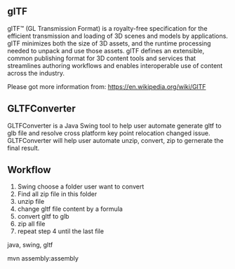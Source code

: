## glTF
glTF™ (GL Transmission Format) is a royalty-free specification for the efficient transmission and loading of 3D scenes and models by applications. glTF minimizes both the size of 3D assets, and the runtime processing needed to unpack and use those assets. glTF defines an extensible, common publishing format for 3D content tools and services that streamlines authoring workflows and enables interoperable use of content across the industry.

Please got more information from: https://en.wikipedia.org/wiki/GlTF

## GLTFConverter
GLTFConverter is a Java Swing tool to help user automate generate gltf to glb file and resolve cross platform key point relocation changed issue.
GLTFConverter will help user automate unzip, convert, zip to gernerate the final result.

## Workflow
1. Swing choose a folder user want to convert
2. Find all zip file in this folder
3. unzip file
4. change gltf file content by a formula
5. convert gltf to glb
6. zip all file
7. repeat step 4 until the last file


java, swing, gltf

mvn assembly:assembly
